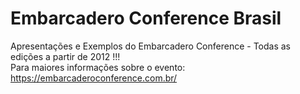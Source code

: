 # Embarcadero Conference Brasil
Apresentações e Exemplos do Embarcadero Conference - Todas as edições a partir de 2012 !!! <br>
Para maiores informações sobre o evento: https://embarcaderoconference.com.br/

